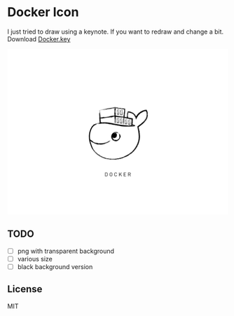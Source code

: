 # Docker Icon
I just tried to draw using a keynote. If you want to redraw and change a bit. Download [Docker.key](https://github.com/rhiokim/docker-icons/blob/master/Docker.key?raw=true)

![](./media/media.015.png)

## TODO
* [ ] png with transparent background
* [ ] various size
* [ ] black background version

## License
MIT
